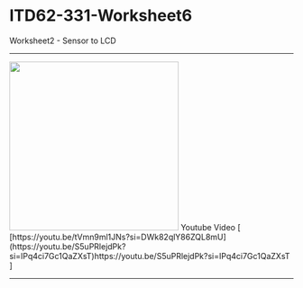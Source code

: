 # ITD62-331-Worksheet6
Worksheet2 - Sensor to LCD
<hr>
<img src="C:\Users\ASUS TUF\Pictures\Screenshots\Screenshot 2023-11-17 214344.png" width="auto" height="300">
Youtube Video [ [https://youtu.be/tVmn9ml1JNs?si=DWk82qlY86ZQL8mU](https://youtu.be/S5uPRlejdPk?si=IPq4ci7Gc1QaZXsT)https://youtu.be/S5uPRlejdPk?si=IPq4ci7Gc1QaZXsT ]
<hr>
